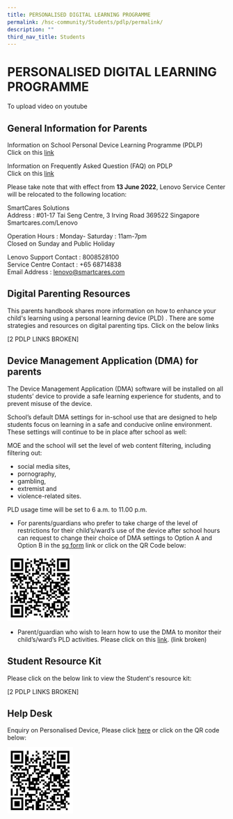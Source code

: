 ```yaml
---
title: PERSONALISED DIGITAL LEARNING PROGRAMME
permalink: /hsc-community/Students/pdlp/permalink/
description: ""
third_nav_title: Students
---
```


PERSONALISED DIGITAL LEARNING PROGRAMME
=======================================

To upload video on youtube

General Information for Parents
-------------------------------

Information on School Personal Device Learning Programme (PDLP)  
Click on this [link](/files/PDLP%20Sharing%20with%20Parents.pdf) 
  
Information on Frequently Asked Question (FAQ) on PDLP  
Click on this [link](/files/PDLP%20Parents%20Engagement%20FAQs_Final.pdf)
  
Please take note that with effect from **13 June 2022**, Lenovo Service Center will be relocated to the following location:  
  
SmartCares Solutions  
Address : #01-17 Tai Seng Centre, 3 Irving Road 369522 Singapore  
Smartcares.com/Lenovo  
  
Operation Hours : Monday- Saturday : 11am-7pm  
Closed on Sunday and Public Holiday  
  
Lenovo Support Contact : 8008528100  
Service Centre Contact : +65 68714838  
Email Address : lenovo@smartcares.com

Digital Parenting Resources
---------------------------

This parents handbook shares more information on how to enhance your child's learning using a personal learning device (PLD) . There are some strategies and resources on digital parenting tips. Click on the below links

[2 PDLP LINKS BROKEN]

Device Management Application (DMA) for parents
-----------------------------------------------

The Device Management Application (DMA) software will be installed on all students’ device to provide a safe learning experience for students, and to prevent misuse of the device.  
  
School’s default DMA settings for in-school use that are designed to help students focus on learning in a safe and conducive online environment. These settings will continue to be in place after school as well:  
  
MOE and the school will set the level of web content filtering, including filtering out:  

*   social media sites,
*   pornography,
*   gambling,
*   extremist and
*   violence-related sites.

PLD usage time will be set to 6 a.m. to 11.00 p.m.  

*   For parents/guardians who prefer to take charge of the level of restrictions for their child’s/ward’s use of the device after school hours can request to change their choice of DMA settings to Option A and Option B in the [sg form](https://form.gov.sg/6163ec32fadcf1001324b515) link or click on the QR Code below:

<img src="/images/qr-code DMA parents.png" style="width:30%">

*   Parent/guardian who wish to learn how to use the DMA to monitor their child’s/ward’s PLD activities. Please click on this [link](https://haisingcatholic.moe.edu.sg/qql/slot/u165/HSC%20Community/Students/PDLP/DMA%20Parent%20Guide%20v2.0.pdf). (link broken)

Student Resource Kit
--------------------

Please click on the below link to view the Student's resource kit:

[2 PDLP LINKS BROKEN]

Help Desk
---------

Enquiry on Personalised Device, Please click [here](https://form.gov.sg/6042f26d36e84d0012d01380) or click on the QR code below:

<img src="/images/qrhelpdesk.png" style="width:30%">